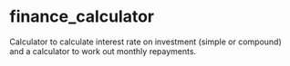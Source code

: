 # finance_calculator
Calculator to calculate interest rate on investment (simple or compound) and a calculator to work out monthly repayments.
